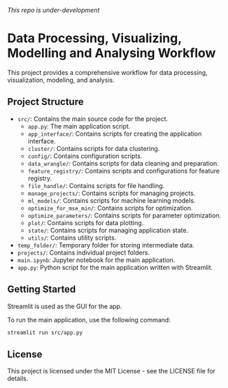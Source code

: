 <i>This repo is under-development</i>

# Data Processing, Visualizing, Modelling and Analysing Workflow

This project provides a comprehensive workflow for data processing, visualization, modeling, and analysis.

## Project Structure

- `src/`: Contains the main source code for the project.
  - `app.py`: The main application script.
  - `app_interface/`: Contains scripts for creating the application interface.
  - `cluster/`: Contains scripts for data clustering.
  - `config/`: Contains configuration scripts.
  - `data_wrangle/`: Contains scripts for data cleaning and preparation.
  - `feature_registry/`: Contains scripts and configurations for feature registry.
  - `file_handle/`: Contains scripts for file handling.
  - `manage_projects/`: Contains scripts for managing projects.
  - `ml_models/`: Contains scripts for machine learning models.
  - `optimize_for_mse_min/`: Contains scripts for optimization.
  - `optimize_parameters/`: Contains scripts for parameter optimization.
  - `plot/`: Contains scripts for data plotting.
  - `state/`: Contains scripts for managing application state.
  - `utils/`: Contains utility scripts.
- `temp_folder/`: Temporary folder for storing intermediate data.
- `projects/`: Contains individual project folders.
- `main.ipynb`: Jupyter notebook for the main application.
- `app.py`: Python script for the main application written with Streamlit.

## Getting Started

Streamlit is used as the GUI for the app.

To run the main application, use the following command:

```bash
streamlit run src/app.py
```

## License

This project is licensed under the MIT License - see the LICENSE file for details.
